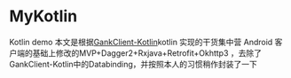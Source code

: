 # MyKotlin
Kotlin demo
本文是根据[GankClient-Kotlin](https://github.com/githubwing/GankClient-Kotlin)kotlin 实现的干货集中营 Android 客户端的基础上修改的MVP+Dagger2+Rxjava+Retrofit+Okhttp3
，去除了GankClient-Kotlin中的Databinding，并按照本人的习惯稍作封装了一下
